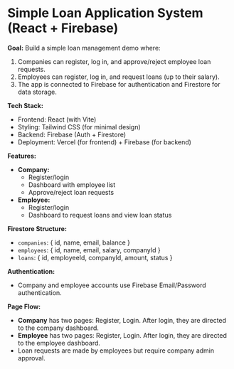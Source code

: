 # Simple Loan Application System (React + Firebase)

**Goal:** Build a simple loan management demo where:
1. Companies can register, log in, and approve/reject employee loan requests.
2. Employees can register, log in, and request loans (up to their salary).
3. The app is connected to Firebase for authentication and Firestore for data storage.

**Tech Stack:**
- Frontend: React (with Vite)
- Styling: Tailwind CSS (for minimal design)
- Backend: Firebase (Auth + Firestore)
- Deployment: Vercel (for frontend) + Firebase (for backend)

**Features:**
- **Company:**
  - Register/login
  - Dashboard with employee list
  - Approve/reject loan requests
- **Employee:**
  - Register/login
  - Dashboard to request loans and view loan status

**Firestore Structure:**
- `companies`: { id, name, email, balance }
- `employees`: { id, name, email, salary, companyId }
- `loans`: { id, employeeId, companyId, amount, status }

**Authentication:**
- Company and employee accounts use Firebase Email/Password authentication.

**Page Flow:**
- **Company** has two pages: Register, Login. After login, they are directed to the company dashboard.
- **Employee** has two pages: Register, Login. After login, they are directed to the employee dashboard.
- Loan requests are made by employees but require company admin approval.
